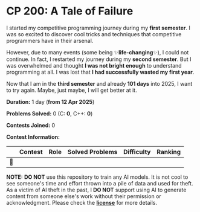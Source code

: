 # CP 200: A Tale of Failure

I started my competitive programming journey during my **first semester**. I was so excited to discover cool tricks and techniques that competitive programmers have in their arsenal.

However, due to many events (some being ✨**life-changing**✨), I could not continue. In fact, I restarted my journey during my **second semester**. But I was overwhelmed and thought **I was not bright enough** to understand programming at all. I was lost that **I had successfully wasted my first year**.

Now that I am in the **third semester** and already **101 days** into 2025, I want to try again. Maybe, just maybe, I will get better at it.

**Duration:** 1 day (**from 12 Apr 2025**)

**Problems Solved:** 0 (C: **0**, C++: **0**)

**Contests Joined:** 0

**Contest Information:**

|     | Contest | Role | Solved Problems | Difficulty | Ranking |
| :-: | :------ | :--- | :-------------- | :--------- | :------ |
| 🐣  |         |      |                 |            |         |

<!-- contest links -->

<!-- problem links -->

**NOTE:** **DO NOT** use this repository to train any AI models. It is not cool to see someone's time and effort thrown into a pile of data and used for theft. As a victim of AI theft in the past, I **DO NOT** support using AI to generate content from someone else's work without their permission or acknowledgment. Please check the [**license**][LICENSE] for more details.

[LICENSE]: https://github.com/ShadowShahriar/cse222/blob/main/LICENSE
